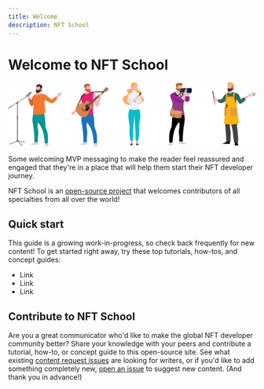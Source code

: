 ```yaml
---
title: Welcome
description: NFT School
---
```

 # Welcome to NFT School

![Illustration of people engaged in creative endeavors.](./images/welcome/welcome-to-nft-school.svg)

Some welcoming MVP messaging to make the reader feel reassured and engaged that they're in a place that will help them start their NFT developer journey.

NFT School is an [open-source project](https://github.com/protocol/nft-website/) that welcomes contributors of all specialties from all over the world!

 ## Quick start
This guide is a growing work-in-progress, so check back frequently for new content! To get started right away, try these top tutorials, how-tos, and concept guides:

- Link
- Link
- Link

 ## Contribute to NFT School
 Are you a great communicator who'd like to make the global NFT developer community better? Share your knowledge with your peers and contribute a tutorial, how-to, or concept guide to this open-source site. See what existing [content request issues](https://github.com/protocol/nft-website/issues?q=is%3Aissue+is%3Aopen+label%3Atopic%2Fdesign-content) are looking for writers, or if you'd like to add something completely new, [open an issue](https://github.com/protocol/nft-website/issues/new?assignees=&labels=need%2Ftriage&template=content-or-feature-suggestion.md&title=%5BCONTENT+REQUEST%5D+%28add+your+title+here%21%29) to suggest new content. (And thank you in advance!)
